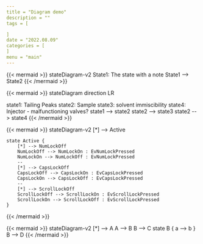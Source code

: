 ```yaml
---
title = "Diagram demo"
description = ""
tags = [

]
date = "2022.08.09"
categories = [
]
menu = "main"
---
```


{{< mermaid >}}
stateDiagram-v2
    State1: The state with a note
    State1 --> State2
{{< /mermaid >}}


{{< mermaid >}}
stateDiagram
  direction LR

state1: Tailing Peaks 
state2: Sample
state3: solvent immiscibility
state4: Injector - malfunctioning valves?
state1 --> state2
state2 --> state3
state2 --> state4
{{< /mermaid >}}

{{< mermaid >}}
stateDiagram-v2
    [*] --> Active

    state Active {
        [*] --> NumLockOff
        NumLockOff --> NumLockOn : EvNumLockPressed
        NumLockOn --> NumLockOff : EvNumLockPressed
        --
        [*] --> CapsLockOff
        CapsLockOff --> CapsLockOn : EvCapsLockPressed
        CapsLockOn --> CapsLockOff : EvCapsLockPressed
        --
        [*] --> ScrollLockOff
        ScrollLockOff --> ScrollLockOn : EvScrollLockPressed
        ScrollLockOn --> ScrollLockOff : EvScrollLockPressed
    }
{{< /mermaid >}}


{{< mermaid >}}
stateDiagram-v2
    [*] --> A
    A --> B
    B --> C
    state B {
      a --> b
    }
    B --> D
{{< /mermaid >}}

